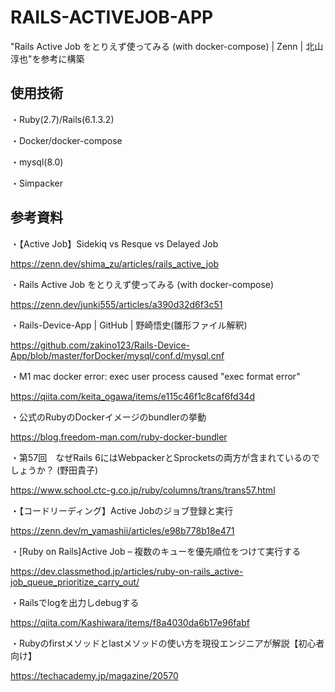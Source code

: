 # RAILS-ACTIVEJOB-APP
"Rails Active Job をとりえず使ってみる (with docker-compose) | Zenn | 北山淳也"を参考に構築

## 使用技術
・Ruby(2.7)/Rails(6.1.3.2)

・Docker/docker-compose

・mysql(8.0)

・Simpacker

## 参考資料
・【Active Job】Sidekiq vs Resque vs Delayed Job

https://zenn.dev/shima_zu/articles/rails_active_job

・Rails Active Job をとりえず使ってみる (with docker-compose)

https://zenn.dev/junki555/articles/a390d32d6f3c51

・Rails-Device-App | GitHub | 野崎悟史(雛形ファイル解釈)

https://github.com/zakino123/Rails-Device-App/blob/master/forDocker/mysql/conf.d/mysql.cnf

・M1 mac docker error: exec user process caused "exec format error"

https://qiita.com/keita_ogawa/items/e115c46f1c8caf6fd34d

・公式のRubyのDockerイメージのbundlerの挙動

https://blog.freedom-man.com/ruby-docker-bundler

・第57回　なぜRails 6にはWebpackerとSprocketsの両方が含まれているのでしょうか？ (野田貴子)

https://www.school.ctc-g.co.jp/ruby/columns/trans/trans57.html

・【コードリーディング】Active Jobのジョブ登録と実行

https://zenn.dev/m_yamashii/articles/e98b778b18e471

・[Ruby on Rails]Active Job – 複数のキューを優先順位をつけて実行する

https://dev.classmethod.jp/articles/ruby-on-rails_active-job_queue_prioritize_carry_out/

・Railsでlogを出力しdebugする

https://qiita.com/Kashiwara/items/f8a4030da6b17e96fabf

・Rubyのfirstメソッドとlastメソッドの使い方を現役エンジニアが解説【初心者向け】

https://techacademy.jp/magazine/20570
